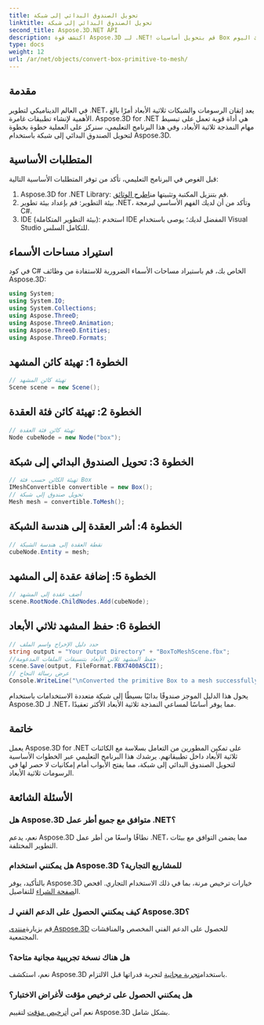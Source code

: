 ```yaml
---
title: تحويل الصندوق البدائي إلى شبكة
linktitle: تحويل الصندوق البدائي إلى شبكة
second_title: Aspose.3D.NET API
description: اكتشف قوة Aspose.3D لـ .NET! قم بتحويل أساسيات Box إلى شبكة متعددة الاستخدامات دون عناء. ارفع مستوى لعبة الرسومات ثلاثية الأبعاد الخاصة بك اليوم.
type: docs
weight: 12
url: /ar/net/objects/convert-box-primitive-to-mesh/
---
```

## مقدمة
في العالم الديناميكي لتطوير .NET، يعد إتقان الرسومات والشبكات ثلاثية الأبعاد أمرًا بالغ الأهمية لإنشاء تطبيقات غامرة. Aspose.3D for .NET هي أداة قوية تعمل على تبسيط مهام النمذجة ثلاثية الأبعاد، وفي هذا البرنامج التعليمي، سنركز على العملية خطوة بخطوة لتحويل الصندوق البدائي إلى شبكة باستخدام Aspose.3D.
## المتطلبات الأساسية
قبل الغوص في البرنامج التعليمي، تأكد من توفر المتطلبات الأساسية التالية:
1.  Aspose.3D for .NET Library: قم بتنزيل المكتبة وتثبيتها من[اطرح الوثائق](https://reference.aspose.com/3d/net/).
2. بيئة التطوير: قم بإعداد بيئة تطوير .NET، وتأكد من أن لديك الفهم الأساسي لبرمجة C#.
3. IDE (بيئة التطوير المتكاملة): استخدم IDE المفضل لديك؛ يوصى باستخدام Visual Studio للتكامل السلس.
## استيراد مساحات الأسماء
في كود C# الخاص بك، قم باستيراد مساحات الأسماء الضرورية للاستفادة من وظائف Aspose.3D:
```csharp
using System;
using System.IO;
using System.Collections;
using Aspose.ThreeD;
using Aspose.ThreeD.Animation;
using Aspose.ThreeD.Entities;
using Aspose.ThreeD.Formats;
```
## الخطوة 1: تهيئة كائن المشهد
```csharp
// تهيئة كائن المشهد
Scene scene = new Scene();
```
## الخطوة 2: تهيئة كائن فئة العقدة
```csharp
// تهيئة كائن فئة العقدة
Node cubeNode = new Node("box");
```
## الخطوة 3: تحويل الصندوق البدائي إلى شبكة
```csharp
// تهيئة الكائن حسب فئة Box
IMeshConvertible convertible = new Box();
// تحويل صندوق إلى شبكة
Mesh mesh = convertible.ToMesh();
```
## الخطوة 4: أشر العقدة إلى هندسة الشبكة
```csharp
// نقطة العقدة إلى هندسة الشبكة
cubeNode.Entity = mesh;
```
## الخطوة 5: إضافة عقدة إلى المشهد
```csharp
// أضف عقدة إلى المشهد
scene.RootNode.ChildNodes.Add(cubeNode);
```
## الخطوة 6: حفظ المشهد ثلاثي الأبعاد
```csharp
// حدد دليل الإخراج واسم الملف
string output = "Your Output Directory" + "BoxToMeshScene.fbx";
//حفظ المشهد ثلاثي الأبعاد بتنسيقات الملفات المدعومة
scene.Save(output, FileFormat.FBX7400ASCII);
// عرض رسالة النجاح
Console.WriteLine("\nConverted the primitive Box to a mesh successfully.\nFile saved at " + output);
```
يحول هذا الدليل الموجز صندوقًا بدائيًا بسيطًا إلى شبكة متعددة الاستخدامات باستخدام Aspose.3D لـ .NET، مما يوفر أساسًا لمساعي النمذجة ثلاثية الأبعاد الأكثر تعقيدًا.
## خاتمة
يعمل Aspose.3D for .NET على تمكين المطورين من التعامل بسلاسة مع الكائنات ثلاثية الأبعاد داخل تطبيقاتهم. يرشدك هذا البرنامج التعليمي عبر الخطوات الأساسية لتحويل الصندوق البدائي إلى شبكة، مما يفتح الأبواب أمام إمكانيات لا حصر لها في الرسومات ثلاثية الأبعاد.
## الأسئلة الشائعة
### هل Aspose.3D متوافق مع جميع أطر عمل .NET؟
نعم، يدعم Aspose.3D نطاقًا واسعًا من أطر عمل .NET، مما يضمن التوافق مع بيئات التطوير المختلفة.
### هل يمكنني استخدام Aspose.3D للمشاريع التجارية؟
 بالتأكيد، يوفر Aspose.3D خيارات ترخيص مرنة، بما في ذلك الاستخدام التجاري. افحص ال[صفحة الشراء](https://purchase.aspose.com/buy) للتفاصيل.
### كيف يمكنني الحصول على الدعم الفني لـ Aspose.3D؟
 قم بزيارة[منتدى Aspose.3D](https://forum.aspose.com/c/3d/18) للحصول على الدعم الفني المخصص والمناقشات المجتمعية.
### هل هناك نسخة تجريبية مجانية متاحة؟
 نعم، استكشف Aspose.3D باستخدام[تجربة مجانية](https://releases.aspose.com/) لتجربة قدراتها قبل الالتزام.
### هل يمكنني الحصول على ترخيص مؤقت لأغراض الاختبار؟
 نعم آمن أ[ترخيص مؤقت](https://purchase.aspose.com/temporary-license/) لتقييم Aspose.3D بشكل شامل.